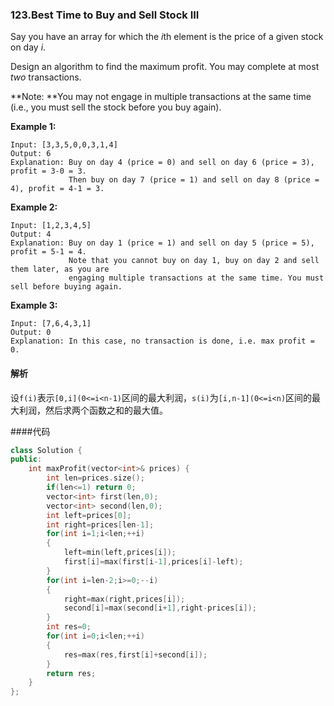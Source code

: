 ### 123.Best Time to Buy and Sell Stock III

Say you have an array for which the *i*th element is the price of a given stock on day *i*.

Design an algorithm to find the maximum profit. You may complete at most *two* transactions.

**Note: **You may not engage in multiple transactions at the same time (i.e., you must sell the stock before you buy again).

**Example 1:**

```
Input: [3,3,5,0,0,3,1,4]
Output: 6
Explanation: Buy on day 4 (price = 0) and sell on day 6 (price = 3), profit = 3-0 = 3.
             Then buy on day 7 (price = 1) and sell on day 8 (price = 4), profit = 4-1 = 3.
```

**Example 2:**

```
Input: [1,2,3,4,5]
Output: 4
Explanation: Buy on day 1 (price = 1) and sell on day 5 (price = 5), profit = 5-1 = 4.
             Note that you cannot buy on day 1, buy on day 2 and sell them later, as you are
             engaging multiple transactions at the same time. You must sell before buying again.

```

**Example 3:**

```
Input: [7,6,4,3,1]
Output: 0
Explanation: In this case, no transaction is done, i.e. max profit = 0.
```

#### 解析

设`f(i)`表示`[0,i](0<=i<n-1)`区间的最大利润，`s(i)`为`[i,n-1](0<=i<n)`区间的最大利润，然后求两个函数之和的最大值。

####代码

```c++
class Solution {
public:
    int maxProfit(vector<int>& prices) {
        int len=prices.size();
        if(len<=1) return 0;
        vector<int> first(len,0);
        vector<int> second(len,0);
        int left=prices[0];
        int right=prices[len-1];
        for(int i=1;i<len;++i)
        {
            left=min(left,prices[i]);
            first[i]=max(first[i-1],prices[i]-left);
        }
        for(int i=len-2;i>=0;--i)
        {
            right=max(right,prices[i]);
            second[i]=max(second[i+1],right-prices[i]);
        }
        int res=0;
        for(int i=0;i<len;++i)
        {
            res=max(res,first[i]+second[i]);
        }
        return res;
    }
};
```

